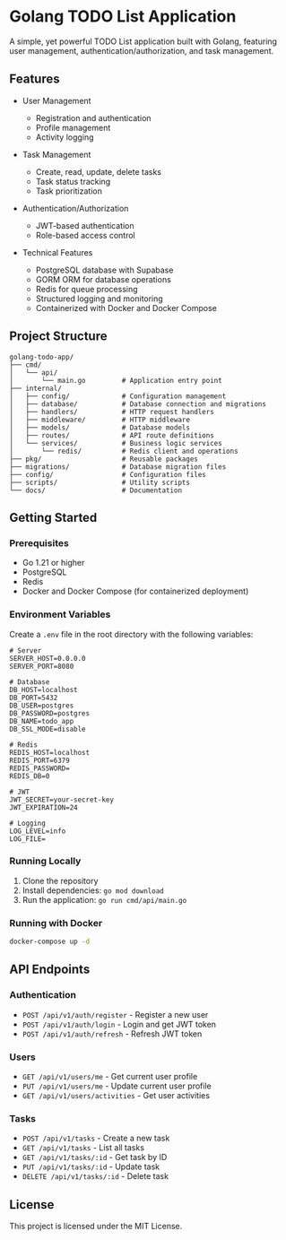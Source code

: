 # Golang TODO List Application

A simple, yet powerful TODO List application built with Golang, featuring user management, authentication/authorization, and task management.

## Features

- User Management
  - Registration and authentication
  - Profile management
  - Activity logging

- Task Management
  - Create, read, update, delete tasks
  - Task status tracking
  - Task prioritization

- Authentication/Authorization
  - JWT-based authentication
  - Role-based access control

- Technical Features
  - PostgreSQL database with Supabase
  - GORM ORM for database operations
  - Redis for queue processing
  - Structured logging and monitoring
  - Containerized with Docker and Docker Compose

## Project Structure

```
golang-todo-app/
├── cmd/
│   └── api/
│       └── main.go         # Application entry point
├── internal/
│   ├── config/             # Configuration management
│   ├── database/           # Database connection and migrations
│   ├── handlers/           # HTTP request handlers
│   ├── middleware/         # HTTP middleware
│   ├── models/             # Database models
│   ├── routes/             # API route definitions
│   └── services/           # Business logic services
│       └── redis/          # Redis client and operations
├── pkg/                    # Reusable packages
├── migrations/             # Database migration files
├── config/                 # Configuration files
├── scripts/                # Utility scripts
└── docs/                   # Documentation
```

## Getting Started

### Prerequisites

- Go 1.21 or higher
- PostgreSQL
- Redis
- Docker and Docker Compose (for containerized deployment)

### Environment Variables

Create a `.env` file in the root directory with the following variables:

```
# Server
SERVER_HOST=0.0.0.0
SERVER_PORT=8080

# Database
DB_HOST=localhost
DB_PORT=5432
DB_USER=postgres
DB_PASSWORD=postgres
DB_NAME=todo_app
DB_SSL_MODE=disable

# Redis
REDIS_HOST=localhost
REDIS_PORT=6379
REDIS_PASSWORD=
REDIS_DB=0

# JWT
JWT_SECRET=your-secret-key
JWT_EXPIRATION=24

# Logging
LOG_LEVEL=info
LOG_FILE=
```

### Running Locally

1. Clone the repository
2. Install dependencies: `go mod download`
3. Run the application: `go run cmd/api/main.go`

### Running with Docker

```bash
docker-compose up -d
```

## API Endpoints

### Authentication

- `POST /api/v1/auth/register` - Register a new user
- `POST /api/v1/auth/login` - Login and get JWT token
- `POST /api/v1/auth/refresh` - Refresh JWT token

### Users

- `GET /api/v1/users/me` - Get current user profile
- `PUT /api/v1/users/me` - Update current user profile
- `GET /api/v1/users/activities` - Get user activities

### Tasks

- `POST /api/v1/tasks` - Create a new task
- `GET /api/v1/tasks` - List all tasks
- `GET /api/v1/tasks/:id` - Get task by ID
- `PUT /api/v1/tasks/:id` - Update task
- `DELETE /api/v1/tasks/:id` - Delete task

## License

This project is licensed under the MIT License.
